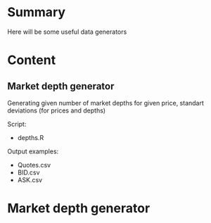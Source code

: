 # Summary
Here will be some useful data generators

# Content

## Market depth generator

Generating given number of market depths for given price, standart deviations (for prices and depths)

Script:
* depths.R

Output examples:
* Quotes.csv
* BID.csv
* ASK.csv

# Market depth generator
